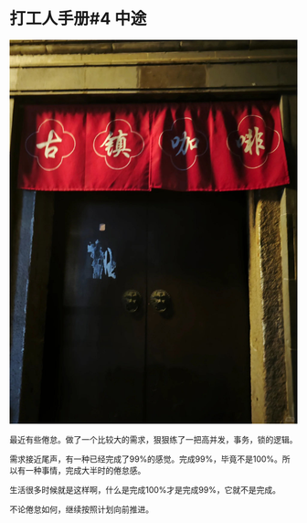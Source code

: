 # 打工人手册#4 中途

 ![](img/5b97e730-3345-4ca0-ac79-2b5c7a5b06cd.jpg)
 
最近有些倦怠。做了一个比较大的需求，狠狠练了一把高并发，事务，锁的逻辑。

需求接近尾声，有一种已经完成了99%的感觉。完成99%，毕竟不是100%。所以有一种事情，完成大半时的倦怠感。

生活很多时候就是这样啊，什么是完成100%才是完成99%，它就不是完成。

不论倦怠如何，继续按照计划向前推进。